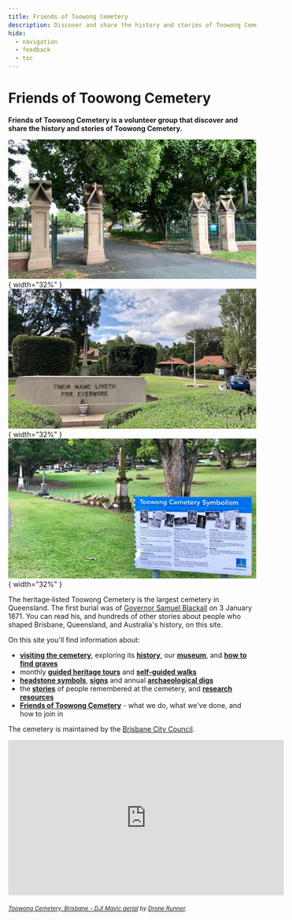 ```yaml
---
title: Friends of Toowong Cemetery
description: Discover and share the history and stories of Toowong Cemetery
hide:
  - navigation
  - feedback
  - toc
---
```

<script type="application/ld+json">
{
  "@context": "https://schema.org",
  "@type": "Organization",
  "url": "https://1871fotc.github.io/fotc/",
  "sameAs": ["https://www.facebook.com/1871fotc/", "https://twitter.com/1871fotc", "https://github.com/1871fotc"],
  "logo": "https://1871fotc.github.io/fotc/assets/fotc.png",
  "image": [
    "https://1871fotc.github.io/fotc/assets/logo/fotc-1x1.png",
    "https://1871fotc.github.io/fotc/assets/logo/fotc-banner-4x3.png",
    "https://1871fotc.github.io/fotc/assets/logo/fotc-banner-16x9.png"
   ],
  "name": "Friends of Toowong Cemetery Association Inc.",
  "description": "Friends of Toowong Cemetery is a volunteer group that discover and share the history and stories of Toowong Cemetery.",
  "slogan": "Discover and share the history and stories of Toowong Cemetery",
  "email": "mailto:inquiries@fotc.org.au",
  "telephone": "0439998053",
  "address": "P.O. Box 808, Toowong, Qld, 4066",
  "openingHoursSpecification": [
    {
      "@type": "OpeningHoursSpecification",
      "dayOfWeek": [
        "Monday",
        "Tuesday",
        "Wednesday",
        "Thursday",
        "Friday",
        "Saturday",
        "Sunday"
      ],
      "opens": "09:00",
      "closes": "17:00"
    }
  ]
}
</script>

 
# Friends of Toowong Cemetery

**Friends of Toowong Cemetery is a volunteer group that discover and share the history and stories of Toowong Cemetery.**

![Toowong Cemetery main entrance][image1]{ width="32%" } ![Canon Garland Place][image2]{ width="32%" } ![Headstone Symbolism Display][image3]{ width="32%" }   

The heritage‑listed Toowong Cemetery is the largest cemetery in Queensland. The first burial was of [Governor Samuel Blackall](story/samuel-wensley-blackall.md) on 3 January 1871. You can read his, and hundreds of other stories about people who shaped Brisbane, Queensland, and Australia's history, on this site.

On this site you'll find information about:

- **[visiting the cemetery](cemetery/visit.md)**, exploring its **[history](cemetery/history.md)**, our **[museum](cemetery/museum.md)**, and **[how to find graves](cemetery/finding-graves.md)**
- monthly **[guided heritage tours](guided-tours.md)** and **[self‑guided walks](walks/)** 
- **[headstone symbols](headstones/)**, **[signs](headstones/signs.md)** and annual **[archaeological digs](headstones/archaeological-digs.md)**
- the **[stories](story/)** of people remembered at the cemetery, and **[research resources](story/research.md)**
- **[Friends of Toowong Cemetery](about/index.md)** - what we do, what we've done, and how to join in 

<!-- 
- **[headstone symbols](headstones/)** and **[signs](headstones/signs.md)**. Notable **[monuments](headstones/monuments.md)** and **[archaeological digs](headstones/archaeological-digs.md)**

- **[headstone symbols](headstones/)**, **[shapes](headstones/shapes.md)**, and **[signs](headstones/signs.md)**. Monuments and **[archaeological digs](headstones/archaeological-digs.md)**
--> 
The cemetery is maintained by the [Brisbane City Council](https://www.brisbane.qld.gov.au/community-and-safety/community-support/cemeteries/toowong-cemetery).


<div class="video-wrapper">
<iframe width="560" height="315" src="https://www.youtube.com/embed/41fWB0IvDKU?controls=0" title="YouTube video player" frameborder="0" allow="accelerometer;  clipboard-write; encrypted-media; gyroscope; picture-in-picture" allowfullscreen></iframe>
</div>  


<!--
<div class="video-wrapper">
<iframe id="ytplayer" type="text/html" src="https://www.youtube.com/embed/41fWB0IvDKU?controls=0" frameborder="0"></iframe>
</div>  
--> 
*<small>[Toowong Cemetery, Brisbane - DJI Mavic aerial](https://youtu.be/41fWB0IvDKU) by [Drone Runner](https://www.youtube.com/channel/UCkeyrr7F795wvfFUITXSm_w).</small>*

<!-- links -->

[image1]: assets/main-entrance.jpg "The main entrance to Toowong Cemetery"
[image2]: assets/flag-pole.jpg "Canon Garland Place"
[image3]: assets/symbolism-display.jpg "Headstone Symbolism Display"

[image4]: assets/140-commemoration-sml.png
[image5]: assets/museum.jpg
[image6]: assets/federation-pavilion.jpg

[image7]: assets/peter-jackson-headstone.jpg "Peter Jackson's Headstone"
[image8]: assets/cherub.jpg "Cherub Headstone"
[image9]: assets/harry-potter-16x9.jpg "Spoiler Alert"
[image10]: assets/clasped-hands.jpg "We Part To Meet Again"
[image11]: assets/pat-hill-headstone.jpg "Pat Hill's Headstone"
